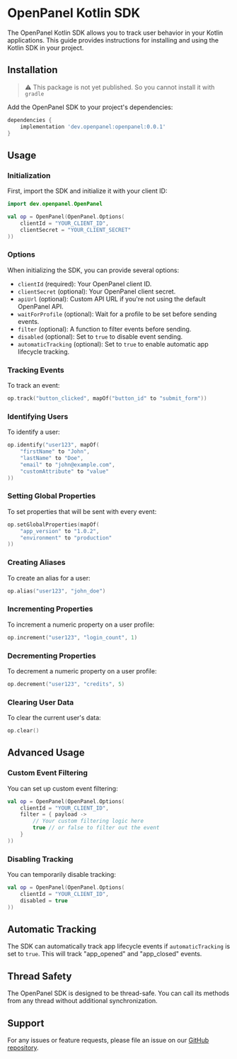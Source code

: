 # OpenPanel Kotlin SDK

The OpenPanel Kotlin SDK allows you to track user behavior in your Kotlin applications. This guide provides instructions for installing and using the Kotlin SDK in your project.

## Installation

> ⚠️ This package is not yet published. So you cannot install it with `gradle`

Add the OpenPanel SDK to your project's dependencies:

```gradle
dependencies {
    implementation 'dev.openpanel:openpanel:0.0.1'
}
```

## Usage

### Initialization

First, import the SDK and initialize it with your client ID:

```kotlin
import dev.openpanel.OpenPanel

val op = OpenPanel(OpenPanel.Options(
    clientId = "YOUR_CLIENT_ID",
    clientSecret = "YOUR_CLIENT_SECRET"
))
```

### Options

When initializing the SDK, you can provide several options:

- `clientId` (required): Your OpenPanel client ID.
- `clientSecret` (optional): Your OpenPanel client secret.
- `apiUrl` (optional): Custom API URL if you're not using the default OpenPanel API.
- `waitForProfile` (optional): Wait for a profile to be set before sending events.
- `filter` (optional): A function to filter events before sending.
- `disabled` (optional): Set to `true` to disable event sending.
- `automaticTracking` (optional): Set to `true` to enable automatic app lifecycle tracking.

### Tracking Events

To track an event:

```kotlin
op.track("button_clicked", mapOf("button_id" to "submit_form"))
```

### Identifying Users

To identify a user:

```kotlin
op.identify("user123", mapOf(
    "firstName" to "John",
    "lastName" to "Doe",
    "email" to "john@example.com",
    "customAttribute" to "value"
))
```

### Setting Global Properties

To set properties that will be sent with every event:

```kotlin
op.setGlobalProperties(mapOf(
    "app_version" to "1.0.2",
    "environment" to "production"
))
```

### Creating Aliases

To create an alias for a user:

```kotlin
op.alias("user123", "john_doe")
```

### Incrementing Properties

To increment a numeric property on a user profile:

```kotlin
op.increment("user123", "login_count", 1)
```

### Decrementing Properties

To decrement a numeric property on a user profile:

```kotlin
op.decrement("user123", "credits", 5)
```

### Clearing User Data

To clear the current user's data:

```kotlin
op.clear()
```

## Advanced Usage

### Custom Event Filtering

You can set up custom event filtering:

```kotlin
val op = OpenPanel(OpenPanel.Options(
    clientId = "YOUR_CLIENT_ID",
    filter = { payload ->
        // Your custom filtering logic here
        true // or false to filter out the event
    }
))
```

### Disabling Tracking

You can temporarily disable tracking:

```kotlin
val op = OpenPanel(OpenPanel.Options(
    clientId = "YOUR_CLIENT_ID",
    disabled = true
))
```

## Automatic Tracking

The SDK can automatically track app lifecycle events if `automaticTracking` is set to `true`. This will track "app_opened" and "app_closed" events.

## Thread Safety

The OpenPanel SDK is designed to be thread-safe. You can call its methods from any thread without additional synchronization.

## Support

For any issues or feature requests, please file an issue on our [GitHub repository](https://github.com/Openpanel-dev/openpanel/issues).
